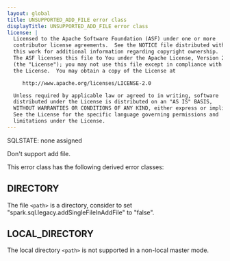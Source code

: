 ```yaml
---
layout: global
title: UNSUPPORTED_ADD_FILE error class
displayTitle: UNSUPPORTED_ADD_FILE error class
license: |
  Licensed to the Apache Software Foundation (ASF) under one or more
  contributor license agreements.  See the NOTICE file distributed with
  this work for additional information regarding copyright ownership.
  The ASF licenses this file to You under the Apache License, Version 2.0
  (the "License"); you may not use this file except in compliance with
  the License.  You may obtain a copy of the License at

     http://www.apache.org/licenses/LICENSE-2.0

  Unless required by applicable law or agreed to in writing, software
  distributed under the License is distributed on an "AS IS" BASIS,
  WITHOUT WARRANTIES OR CONDITIONS OF ANY KIND, either express or implied.
  See the License for the specific language governing permissions and
  limitations under the License.
---
```


SQLSTATE: none assigned

Don't support add file.

This error class has the following derived error classes:

## DIRECTORY

The file `<path>` is a directory, consider to set "spark.sql.legacy.addSingleFileInAddFile" to "false".

## LOCAL_DIRECTORY

The local directory `<path>` is not supported in a non-local master mode.
